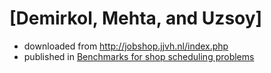 # [Demirkol, Mehta, and Uzsoy]

- downloaded from http://jobshop.jjvh.nl/index.php
- published in [Benchmarks for shop scheduling problems](https://www.sciencedirect.com/science/article/pii/S0377221797000192?via%3Dihub)